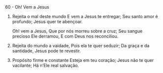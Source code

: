 60 - Oh! Vem a Jesus

1. Rejeita o mal deste mundo
   E vem a Jesus te entregar;
   Seu santo amor é profundo;
   Jesus quer te abençoar.

   Oh! vem a Jesus,
   Que por nós morreu sobre a cruz;
   Seu sangue precioso Ele derramou,
   E com Deus nos reconciliou.

2. Rejeita do mundo a vaidade,
   Pois ela te quer seduzir;
   Da graça e da santidade,
   Jesus pode te revestir.

3. Propósito firme e constante
   Esteja em teu coração;
   Jesus não te quer vacilante;
   Há n’Ele real salvação.
